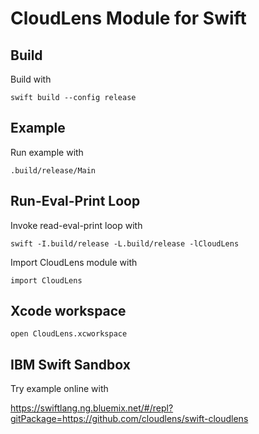 # CloudLens Module for Swift

## Build

Build with

`swift build --config release`

## Example

Run example with

`.build/release/Main`

## Run-Eval-Print Loop

Invoke read-eval-print loop with

`swift -I.build/release -L.build/release -lCloudLens`

Import CloudLens module with

`import CloudLens`

## Xcode workspace

`open CloudLens.xcworkspace`

## IBM Swift Sandbox

Try example online with

https://swiftlang.ng.bluemix.net/#/repl?gitPackage=https://github.com/cloudlens/swift-cloudlens
